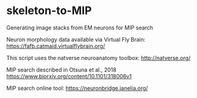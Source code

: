 # skeleton-to-MIP
Generating image stacks from EM neurons for MIP search

Neuron morphology data available via Virtual Fly Brain: https://fafb.catmaid.virtualflybrain.org/

This script uses the natverse neuroanatomy toolbox: http://natverse.org/

MIP search described in Otsuna et al., 2018 https://www.biorxiv.org/content/10.1101/318006v1

MIP search online tool: https://neuronbridge.janelia.org/


